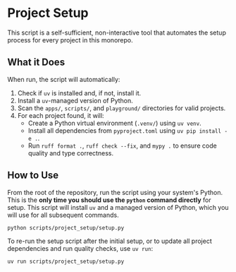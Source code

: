 # Project Setup

This script is a self-sufficient, non-interactive tool that automates the setup process for every project in this monorepo.

## What it Does

When run, the script will automatically:

1.  Check if `uv` is installed and, if not, install it.
2.  Install a `uv`-managed version of Python.
3.  Scan the `apps/`, `scripts/`, and `playground/` directories for valid projects.
4.  For each project found, it will:
    -   Create a Python virtual environment (`.venv/`) using `uv venv`.
    -   Install all dependencies from `pyproject.toml` using `uv pip install -e .`.
    -   Run `ruff format .`, `ruff check --fix`, and `mypy .` to ensure code quality and type correctness.

## How to Use

From the root of the repository, run the script using your system's Python. This is the **only time you should use the `python` command directly** for setup. This script will install `uv` and a managed version of Python, which you will use for all subsequent commands.

```bash
python scripts/project_setup/setup.py
```

To re-run the setup script after the initial setup, or to update all project dependencies and run quality checks, use `uv run`:

```bash
uv run scripts/project_setup/setup.py
```
